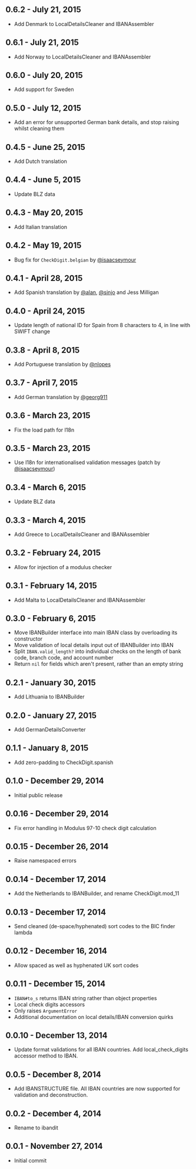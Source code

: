 ## 0.6.2 - July 21, 2015

- Add Denmark to LocalDetailsCleaner and IBANAssembler

## 0.6.1 - July 21, 2015

- Add Norway to LocalDetailsCleaner and IBANAssembler

## 0.6.0 - July 20, 2015

- Add support for Sweden

## 0.5.0 - July 12, 2015

- Add an error for unsupported German bank details, and stop raising whilst
  cleaning them

## 0.4.5 - June 25, 2015

- Add Dutch translation

## 0.4.4 - June 5, 2015

- Update BLZ data

## 0.4.3 - May 20, 2015

- Add Italian translation

## 0.4.2 - May 19, 2015

- Bug fix for `CheckDigit.belgian` by [@isaacseymour](https://github.com/isaacseymour)

## 0.4.1 - April 28, 2015

- Add Spanish translation by [@alan](https://github.com/alan), [@sinjo](https://github.com/sinjo) and Jess Milligan

## 0.4.0 - April 24, 2015

- Update length of national ID for Spain from 8 characters to 4, in line with
  SWIFT change

## 0.3.8 - April 8, 2015

- Add Portuguese translation by [@nlopes](https://github.com/nlopes)

## 0.3.7 - April 7, 2015

- Add German translation by [@georg911](https://github.com/georg911)

## 0.3.6 - March 23, 2015

- Fix the load path for I18n

## 0.3.5 - March 23, 2015

- Use I18n for internationalised validation messages (patch by [@isaacseymour](https://github.com/isaacseymour))

## 0.3.4 - March 6, 2015

- Update BLZ data

## 0.3.3 - March 4, 2015

- Add Greece to LocalDetailsCleaner and IBANAssembler

## 0.3.2 - February 24, 2015

- Allow for injection of a modulus checker

## 0.3.1 - February 14, 2015

- Add Malta to LocalDetailsCleaner and IBANAssembler

## 0.3.0 - February 6, 2015

- Move IBANBuilder interface into main IBAN class by overloading its constructor
- Move validation of local details input out of IBANBuilder into IBAN
- Split `IBAN.valid_length?` into individual checks on the length of bank code, branch code, and account number
- Return `nil` for fields which aren't present, rather than an empty string

## 0.2.1 - January 30, 2015

- Add Lithuania to IBANBuilder

## 0.2.0 - January 27, 2015

- Add GermanDetailsConverter

## 0.1.1 - January 8, 2015

- Add zero-padding to CheckDigit.spanish

## 0.1.0 - December 29, 2014

- Initial public release

## 0.0.16 - December 29, 2014

- Fix error handling in Modulus 97-10 check digit calculation

## 0.0.15 - December 26, 2014

- Raise namespaced errors

## 0.0.14 - December 17, 2014

- Add the Netherlands to IBANBuilder, and rename CheckDigit.mod_11

## 0.0.13 - December 17, 2014

- Send cleaned (de-space/hyphenated) sort codes to the BIC finder lambda

## 0.0.12 - December 16, 2014

- Allow spaced as well as hyphenated UK sort codes

## 0.0.11 - December 15, 2014

- `IBAN#to_s` returns IBAN string rather than object properties
- Local check digits accessors
- Only raises `ArgumentError`
- Additional documentation on local details/IBAN conversion quirks

## 0.0.10 - December 13, 2014

- Update format validations for all IBAN countries. Add local_check_digits
  accessor method to IBAN.

## 0.0.5 - December 8, 2014

- Add IBANSTRUCTURE file. All IBAN countries are now supported for validation
  and deconstruction.

## 0.0.2 - December 4, 2014

- Rename to ibandit

## 0.0.1 - November 27, 2014

- Initial commit

